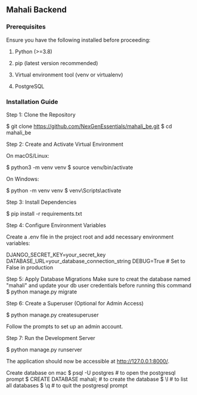 ## Mahali Backend 



### Prerequisites

Ensure you have the following installed before proceeding:

1. Python (>=3.8)

2. pip (latest version recommended)

3. Virtual environment tool (venv or virtualenv)

4. PostgreSQL

### Installation Guide

Step 1: Clone the Repository

$ git clone https://github.com/NexGenEssentials/mahali_be.git
$ cd mahali_be

Step 2: Create and Activate Virtual Environment

On macOS/Linux:

$ python3 -m venv venv
$ source venv/bin/activate

On Windows:

$ python -m venv venv
$ venv\Scripts\activate

Step 3: Install Dependencies

$ pip install -r requirements.txt

Step 4: Configure Environment Variables

Create a .env file in the project root and add necessary environment variables:

DJANGO_SECRET_KEY=your_secret_key
DATABASE_URL=your_database_connection_string
DEBUG=True  # Set to False in production

Step 5: Apply Database Migrations
Make sure to creat the database named "mahali" and update your db user credentials before running this command
$ python manage.py migrate

Step 6: Create a Superuser (Optional for Admin Access)

$ python manage.py createsuperuser

Follow the prompts to set up an admin account.

Step 7: Run the Development Server

$ python manage.py runserver

The application should now be accessible at http://127.0.0.1:8000/.

Create database on mac
$ psql -U postgres                                              # to open the postgresql prompt
$ CREATE DATABASE mahali;                                       # to create the database
$ \l                                                            # to list all databases
$ \q                                                            # to quit the postgresql prompt